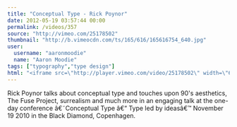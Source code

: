 ```yaml
---
title: "Conceptual Type - Rick Poynor"
date: 2012-05-19 03:57:44 00:00
permalink: /videos/357
source: "http://vimeo.com/25178502"
thumbnail: "http://b.vimeocdn.com/ts/165/616/165616754_640.jpg"
user:
  username: "aaronmoodie"
  name: "Aaron Moodie"
tags: ["typography","type design"]
html: "<iframe src=\"http://player.vimeo.com/video/25178502\" width=\"640\" height=\"512\" frameborder=\"0\" webkitallowfullscreen mozallowfullscreen allowfullscreen></iframe>"
---
```


Rick Poynor talks about conceptual type and touches upon 90's aesthetics, The Fuse Project, surrealism and much more in an engaging talk at the one-day conference â€˜Conceptual Type â€“ Type led by ideasâ€™ November 19 2010 in the Black Diamond, Copenhagen.